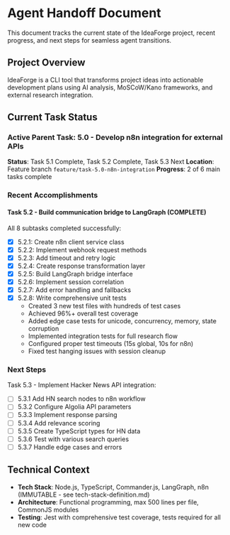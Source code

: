 # Agent Handoff Document

This document tracks the current state of the IdeaForge project, recent progress, and next steps for seamless agent transitions.

## Project Overview
IdeaForge is a CLI tool that transforms project ideas into actionable development plans using AI analysis, MoSCoW/Kano frameworks, and external research integration.

## Current Task Status

### Active Parent Task: 5.0 - Develop n8n integration for external APIs
**Status**: Task 5.1 Complete, Task 5.2 Complete, Task 5.3 Next
**Location**: Feature branch `feature/task-5.0-n8n-integration`
**Progress**: 2 of 6 main tasks complete

### Recent Accomplishments

#### Task 5.2 - Build communication bridge to LangGraph (COMPLETE)
All 8 subtasks completed successfully:

- [x] 5.2.1: Create n8n client service class
- [x] 5.2.2: Implement webhook request methods
- [x] 5.2.3: Add timeout and retry logic
- [x] 5.2.4: Create response transformation layer
- [x] 5.2.5: Build LangGraph bridge interface
- [x] 5.2.6: Implement session correlation
- [x] 5.2.7: Add error handling and fallbacks
- [x] 5.2.8: Write comprehensive unit tests
  - Created 3 new test files with hundreds of test cases
  - Achieved 96%+ overall test coverage
  - Added edge case tests for unicode, concurrency, memory, state corruption
  - Implemented integration tests for full research flow
  - Configured proper test timeouts (15s global, 10s for n8n)
  - Fixed test hanging issues with session cleanup

### Next Steps

Task 5.3 - Implement Hacker News API integration:
- [ ] 5.3.1 Add HN search nodes to n8n workflow
- [ ] 5.3.2 Configure Algolia API parameters
- [ ] 5.3.3 Implement response parsing
- [ ] 5.3.4 Add relevance scoring
- [ ] 5.3.5 Create TypeScript types for HN data
- [ ] 5.3.6 Test with various search queries
- [ ] 5.3.7 Handle edge cases and errors

## Technical Context
- **Tech Stack**: Node.js, TypeScript, Commander.js, LangGraph, n8n (IMMUTABLE - see tech-stack-definition.md)
- **Architecture**: Functional programming, max 500 lines per file, CommonJS modules
- **Testing**: Jest with comprehensive test coverage, tests required for all new code
